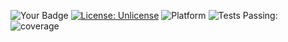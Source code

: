 ![Your Badge](https://img.shields.io/badge/language-python-blue)
[![License: Unlicense](https://img.shields.io/badge/license-Unlicense-blue.svg)](http://unlicense.org/)
![Platform](https://img.shields.io/badge/platform-linux-blue.svg)
![Tests Passing:](https://github.com/CSCI510testerhw1/hw1/actions/workflows/python-app.yml/badge.svg)
![coverage](https://github.com/CSCI510testerhw1/hw1/actions/workflows/python-app.yml/coverage.svg?job=Test_with_pytest)